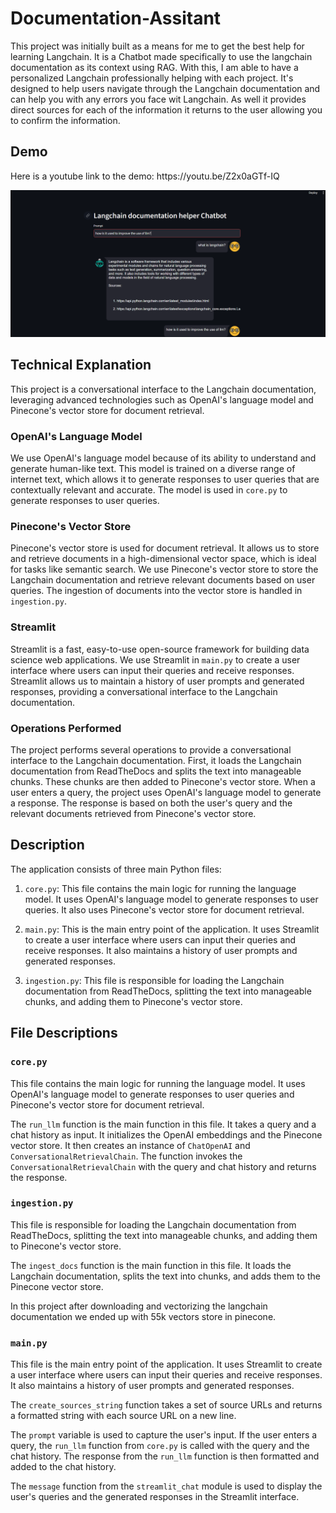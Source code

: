 # Documentation-Assitant

This project was initially built as a means for me to get the best help for learning Langchain. It is a Chatbot made specifically to use the langchain documentation as its context using RAG. With this, I am able to have a personalized Langchain professionally helping with each project. It's designed to help users navigate through the Langchain documentation and can help you with any errors you face wit Langchain. As well it provides direct sources for each of the information it returns to the user allowing you to confirm the information.

## Demo
<p>Here is a youtube link to the demo: https://youtu.be/Z2x0aGTf-IQ </p>
<img src="https://github.com/Papakobina/Documentation-Assitant/blob/main/demo_pic_helper.png"/>

## Technical Explanation

This project is a conversational interface to the Langchain documentation, leveraging advanced technologies such as OpenAI's language model and Pinecone's vector store for document retrieval.

### OpenAI's Language Model

We use OpenAI's language model because of its ability to understand and generate human-like text. This model is trained on a diverse range of internet text, which allows it to generate responses to user queries that are contextually relevant and accurate. The model is used in `core.py` to generate responses to user queries.

### Pinecone's Vector Store

Pinecone's vector store is used for document retrieval. It allows us to store and retrieve documents in a high-dimensional vector space, which is ideal for tasks like semantic search. We use Pinecone's vector store to store the Langchain documentation and retrieve relevant documents based on user queries. The ingestion of documents into the vector store is handled in `ingestion.py`.

### Streamlit

Streamlit is a fast, easy-to-use open-source framework for building data science web applications. We use Streamlit in `main.py` to create a user interface where users can input their queries and receive responses. Streamlit allows us to maintain a history of user prompts and generated responses, providing a conversational interface to the Langchain documentation.

### Operations Performed

The project performs several operations to provide a conversational interface to the Langchain documentation. First, it loads the Langchain documentation from ReadTheDocs and splits the text into manageable chunks. These chunks are then added to Pinecone's vector store. When a user enters a query, the project uses OpenAI's language model to generate a response. The response is based on both the user's query and the relevant documents retrieved from Pinecone's vector store.


## Description

The application consists of three main Python files:

1. `core.py`: This file contains the main logic for running the language model. It uses OpenAI's language model to generate responses to user queries. It also uses Pinecone's vector store for document retrieval.

2. `main.py`: This is the main entry point of the application. It uses Streamlit to create a user interface where users can input their queries and receive responses. It also maintains a history of user prompts and generated responses.

3. `ingestion.py`: This file is responsible for loading the Langchain documentation from ReadTheDocs, splitting the text into manageable chunks, and adding them to Pinecone's vector store.
## File Descriptions

### `core.py`

This file contains the main logic for running the language model. It uses OpenAI's language model to generate responses to user queries and Pinecone's vector store for document retrieval.

The `run_llm` function is the main function in this file. It takes a query and a chat history as input. It initializes the OpenAI embeddings and the Pinecone vector store. It then creates an instance of `ChatOpenAI` and `ConversationalRetrievalChain`. The function invokes the `ConversationalRetrievalChain` with the query and chat history and returns the response.

### `ingestion.py`

This file is responsible for loading the Langchain documentation from ReadTheDocs, splitting the text into manageable chunks, and adding them to Pinecone's vector store.

The `ingest_docs` function is the main function in this file. It loads the Langchain documentation, splits the text into chunks, and adds them to the Pinecone vector store. 

In this project after downloading and vectorizing the langchain documentation we ended up with 55k vectors store in pinecone.

### `main.py`

This file is the main entry point of the application. It uses Streamlit to create a user interface where users can input their queries and receive responses. It also maintains a history of user prompts and generated responses.

The `create_sources_string` function takes a set of source URLs and returns a formatted string with each source URL on a new line.

The `prompt` variable is used to capture the user's input. If the user enters a query, the `run_llm` function from `core.py` is called with the query and the chat history. The response from the `run_llm` function is then formatted and added to the chat history.

The `message` function from the `streamlit_chat` module is used to display the user's queries and the generated responses in the Streamlit interface.

